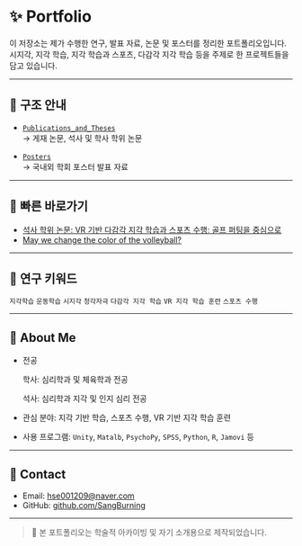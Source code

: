 # ✨ Portfolio

이 저장소는 제가 수행한 연구, 발표 자료, 논문 및 포스터를 정리한 포트폴리오입니다. 
시지각, 지각 학습, 지각 학습과 스포츠, 다감각 지각 학습 등을 주제로 한 프로젝트들을 담고 있습니다.


---

## 📂 구조 안내

- [`Publications_and_Theses`](./Publications_and_Theses)  
  → 게재 논문, 석사 및 학사 학위 논문

- [`Posters`](./Posters)  
  → 국내외 학회 포스터 발표 자료

---

## 🔗 빠른 바로가기

- [석사 학위 논문: VR 기반 다감각 지각 학습과 스포츠 수행: 골프 퍼팅을 중심으로](./Publications_and_Theses/Master's_Thesis_VR_Putting)
- [May we change the color of the volleyball?](./Posters/VSS)

---

## 🧠 연구 키워드

`지각학습` `운동학습` `시지각` `청각자극` `다감각 지각 학습` `VR 지각 학습 훈련`  `스포츠 수행`

---

## 👤 About Me

- 전공
  
  학사: 심리학과 및 체육학과 전공

  석사: 심리학과 지각 및 인지 심리 전공
- 관심 분야: 지각 기반 학습, 스포츠 수행, VR 기반 지각 학습 훈련
- 사용 프로그램: `Unity`, `Matalb`, `PsychoPy`, `SPSS`, `Python`, `R`, `Jamovi` 등

---

## 📮 Contact

- Email: hse001209@naver.com
- GitHub: [github.com/SangBurning](https://github.com/SangBurning)

---

> 📌 본 포트폴리오는 학술적 아카이빙 및 자기 소개용으로 제작되었습니다.  
